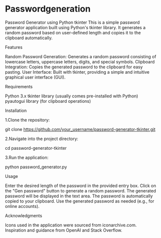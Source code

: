 # Passwordgeneration
Password Generator using Python tkinter
This is a simple password generator application built using Python's tkinter library. It generates a random password based on user-defined length and copies it to the clipboard automatically.

Features

Random Password Generation: Generates a random password consisting of lowercase letters, uppercase letters, digits, and special symbols.
Clipboard Integration: Copies the generated password to the clipboard for easy pasting.
User Interface: Built with tkinter, providing a simple and intuitive graphical user interface (GUI).

Requirements

Python 3.x
tkinter library (usually comes pre-installed with Python)
pyautogui library (for clipboard operations)

Installation

1.Clone the repository:

git clone https://github.com/your_username/password-generator-tkinter.git

2.Navigate into the project directory:

cd password-generator-tkinter

3.Run the application:

python password_generator.py


Usage

Enter the desired length of the password in the provided entry box.
Click on the "Gen password" button to generate a random password.
The generated password will be displayed in the text area.
The password is automatically copied to your clipboard.
Use the generated password as needed (e.g., for online accounts).


Acknowledgments

Icons used in the application were sourced from iconarchive.com.
Inspiration and guidance from OpenAI and Stack Overflow.
